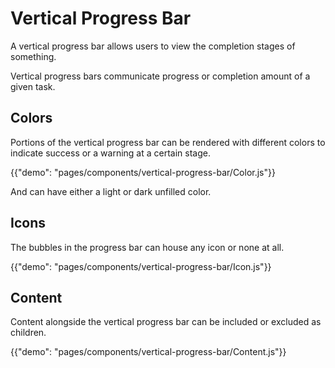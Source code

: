 # Vertical Progress Bar

<p class="description">A vertical progress bar allows users to view the completion stages of something.</p>

Vertical progress bars communicate progress or completion amount of a given task.

## Colors

Portions of the vertical progress bar can be rendered with different colors to indicate success or a warning at a certain stage.

{{"demo": "pages/components/vertical-progress-bar/Color.js"}}

And can have either a light or dark unfilled color.

## Icons

The bubbles in the progress bar can house any icon or none at all.

{{"demo": "pages/components/vertical-progress-bar/Icon.js"}}

## Content

Content alongside the vertical progress bar can be included or excluded as children.

{{"demo": "pages/components/vertical-progress-bar/Content.js"}}
